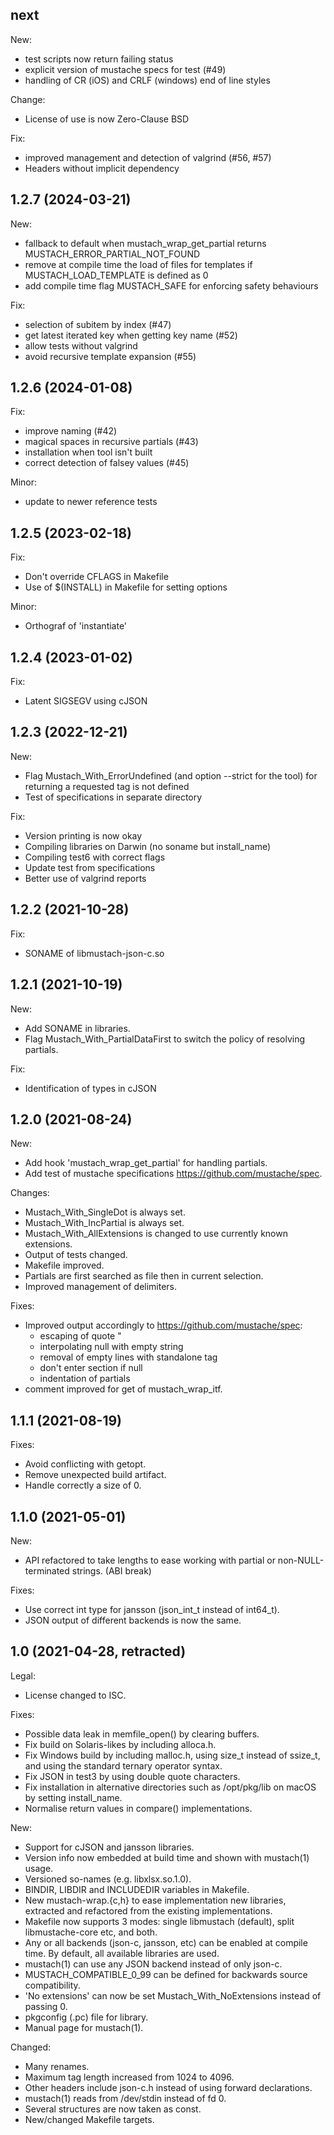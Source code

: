 next
----

New:
 - test scripts now return failing status
 - explicit version of mustache specs for test (#49)
 - handling of CR (iOS) and CRLF (windows) end of line styles

Change:
 - License of use is now Zero-Clause BSD

Fix:
 - improved management and detection of valgrind (#56, #57)
 - Headers without implicit dependency

1.2.7 (2024-03-21)
------------------

New:
 - fallback to default when mustach_wrap_get_partial
   returns MUSTACH_ERROR_PARTIAL_NOT_FOUND
 - remove at compile time the load of files for templates
   if MUSTACH_LOAD_TEMPLATE is defined as 0
 - add compile time flag MUSTACH_SAFE for enforcing
   safety behaviours

Fix:
 - selection of subitem by index (#47)
 - get latest iterated key when getting key name (#52)
 - allow tests without valgrind
 - avoid recursive template expansion (#55)

1.2.6 (2024-01-08)
------------------

Fix:
 - improve naming (#42)
 - magical spaces in recursive partials (#43)
 - installation when tool isn't built
 - correct detection of falsey values (#45)

Minor:
 - update to newer reference tests

1.2.5 (2023-02-18)
------------------

Fix:
 - Don't override CFLAGS in Makefile
 - Use of $(INSTALL) in Makefile for setting options

Minor:
 - Orthograf of 'instantiate'

1.2.4 (2023-01-02)
------------------

Fix:
 - Latent SIGSEGV using cJSON

1.2.3 (2022-12-21)
------------------

New:
 - Flag Mustach_With_ErrorUndefined (and option --strict for the tool)
   for returning a requested tag is not defined
 - Test of specifications in separate directory

Fix:
 - Version printing is now okay
 - Compiling libraries on Darwin (no soname but install_name)
 - Compiling test6 with correct flags
 - Update test from specifications
 - Better use of valgrind reports

1.2.2 (2021-10-28)
------------------

Fix:
 - SONAME of libmustach-json-c.so

1.2.1 (2021-10-19)
------------------

New:
 - Add SONAME in libraries.
 - Flag Mustach_With_PartialDataFirst to switch the
   policy of resolving partials.

Fix:
 - Identification of types in cJSON

1.2.0 (2021-08-24)
------------------

New:
 - Add hook 'mustach_wrap_get_partial' for handling partials.
 - Add test of mustache specifications https://github.com/mustache/spec.

Changes:
 - Mustach_With_SingleDot is always set.
 - Mustach_With_IncPartial is always set.
 - Mustach_With_AllExtensions is changed to use currently known extensions.
 - Output of tests changed.
 - Makefile improved.
 - Partials are first searched as file then in current selection.
 - Improved management of delimiters.

Fixes:
 - Improved output accordingly to https://github.com/mustache/spec:
   - escaping of quote "
   - interpolating null with empty string
   - removal of empty lines with standalone tag
   - don't enter section if null
   - indentation of partials
 - comment improved for get of mustach_wrap_itf.

1.1.1 (2021-08-19)
------------------
Fixes:
 - Avoid conflicting with getopt.
 - Remove unexpected build artifact.
 - Handle correctly a size of 0.

1.1.0 (2021-05-01)
------------------
New:
 - API refactored to take lengths to ease working with partial or 
   non-NULL-terminated strings. (ABI break)

Fixes:
 - Use correct int type for jansson (json_int_t instead of int64_t).
 - JSON output of different backends is now the same.

1.0 (2021-04-28, retracted)
---------------------------
Legal:
 - License changed to ISC.

Fixes:
 - Possible data leak in memfile_open() by clearing buffers.
 - Fix build on Solaris-likes by including alloca.h.
 - Fix Windows build by including malloc.h, using size_t instead of
   ssize_t, and using the standard ternary operator syntax.
 - Fix JSON in test3 by using double quote characters.
 - Fix installation in alternative directories such as
   /opt/pkg/lib on macOS by setting install_name.
 - Normalise return values in compare() implementations.

New:
 - Support for cJSON and jansson libraries.
 - Version info now embedded at build time and shown with mustach(1) 
   usage.
 - Versioned so-names (e.g. libxlsx.so.1.0).
 - BINDIR, LIBDIR and INCLUDEDIR variables in Makefile.
 - New mustach-wrap.{c,h} to ease implementation new libraries,
   extracted and refactored from the existing implementations.
 - Makefile now supports 3 modes: single libmustach (default), split
   libmustache-core etc, and both.
 - Any or all backends (json-c, jansson, etc) can be enabled at compile
   time. By default, all available libraries are used.
 - mustach(1) can use any JSON backend instead of only json-c.
 - MUSTACH_COMPATIBLE_0_99 can be defined for backwards source
   compatibility.
 - 'No extensions' can now be set Mustach_With_NoExtensions instead of
   passing 0.
 - pkgconfig (.pc) file for library.
 - Manual page for mustach(1).

Changed:
 - Many renames.
 - Maximum tag length increased from 1024 to 4096.
 - Other headers include json-c.h instead of using forward declarations.
 - mustach(1) reads from /dev/stdin instead of fd 0.
 - Several structures are now taken as const.
 - New/changed Makefile targets.
